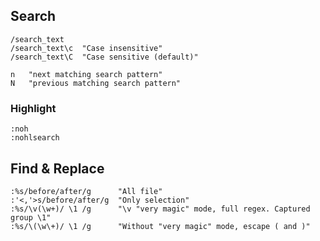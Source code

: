---
---

## Search

```vim
/search_text
/search_text\c  "Case insensitive"
/search_text\C  "Case sensitive (default)"

n   "next matching search pattern"
N   "previous matching search pattern"
```

### Highlight

```vim
:noh
:nohlsearch
```

## Find & Replace

```vim
:%s/before/after/g      "All file"
:'<,'>s/before/after/g  "Only selection"
:%s/\v(\w+)/ \1 /g      "\v "very magic" mode, full regex. Captured group \1"
:%s/\(\w\+)/ \1 /g      "Without "very magic" mode, escape ( and )"
```
